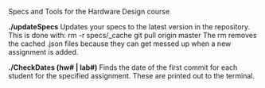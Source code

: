 Specs and Tools for the Hardware Design course


**./updateSpecs**
Updates your specs to the latest version in the repository.
This is done with:
	rm -r specs/_cache
	git pull origin master
The rm removes the cached .json files because they can get messed up when a new assignment is added.


**./CheckDates (hw# | lab#)**
Finds the date of the first commit for each student for the specified assignment.
These are printed out to the terminal.